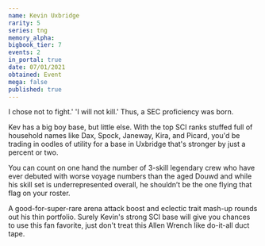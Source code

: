 ```yaml
---
name: Kevin Uxbridge
rarity: 5
series: tng
memory_alpha:
bigbook_tier: 7
events: 2
in_portal: true
date: 07/01/2021
obtained: Event
mega: false
published: true
---
```


I chose not to fight.' 'I will not kill.' Thus, a SEC proficiency was born.

Kev has a big boy base, but little else. With the top SCI ranks stuffed full of household names like Dax, Spock, Janeway, Kira, and Picard, you'd be trading in oodles of utility for a base in Uxbridge that's stronger by just a percent or two.

You can count on one hand the number of 3-skill legendary crew who have ever debuted with worse voyage numbers than the aged Douwd and while his skill set is underrepresented overall, he shouldn’t be the one flying that flag on your roster.

A good-for-super-rare arena attack boost and eclectic trait mash-up rounds out his thin portfolio. Surely Kevin's strong SCI base will give you chances to use this fan favorite, just don't treat this Allen Wrench like do-it-all duct tape.
